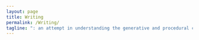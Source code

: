 ```yaml
---
layout: page
title: Writing
permalink: /Writing/
tagline: ": an attempt in understanding the generative and procedural creation" 
---
```

